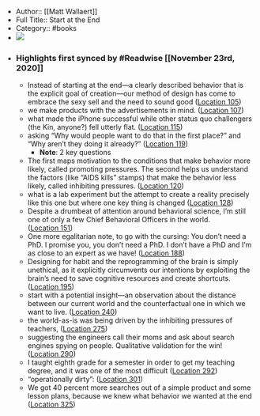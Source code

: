 - Author:: [[Matt Wallaert]]
- Full Title:: Start at the End
- Category:: #books
- ![](https://images-na.ssl-images-amazon.com/images/I/51E6VUZo2qL._SL200_.jpg)
- ### Highlights first synced by #Readwise [[November 23rd, 2020]]
    - Instead of starting at the end—a clearly described behavior that is the explicit goal of creation—our method of design has come to embrace the sexy sell and the need to sound good ([Location 105](https://readwise.io/to_kindle?action=open&asin=B07L2HM12P&location=105))
    - we make products with the advertisements in mind. ([Location 107](https://readwise.io/to_kindle?action=open&asin=B07L2HM12P&location=107))
    - what made the iPhone successful while other status quo challengers (the Kin, anyone?) fell utterly flat. ([Location 115](https://readwise.io/to_kindle?action=open&asin=B07L2HM12P&location=115))
    - asking “Why would people want to do that in the first place?” and “Why aren’t they doing it already?” ([Location 119](https://readwise.io/to_kindle?action=open&asin=B07L2HM12P&location=119))
        - **Note**: 2 key questions
    - The first maps motivation to the conditions that make behavior more likely, called promoting pressures. The second helps us understand the factors (like “AIDS kills” stamps) that make the behavior less likely, called inhibiting pressures. ([Location 120](https://readwise.io/to_kindle?action=open&asin=B07L2HM12P&location=120))
    - what is a lab experiment but the attempt to create a reality precisely like this one but where one key thing is changed ([Location 128](https://readwise.io/to_kindle?action=open&asin=B07L2HM12P&location=128))
    - Despite a drumbeat of attention around behavioral science, I’m still one of only a few Chief Behavioral Officers in the world. ([Location 151](https://readwise.io/to_kindle?action=open&asin=B07L2HM12P&location=151))
    - One more egalitarian note, to go with the cursing: You don’t need a PhD. I promise you, you don’t need a PhD. I don’t have a PhD and I’m as close to an expert as we have! ([Location 188](https://readwise.io/to_kindle?action=open&asin=B07L2HM12P&location=188))
    - Designing for habit and the reprogramming of the brain is simply unethical, as it explicitly circumvents our intentions by exploiting the brain’s need to save cognitive resources and create shortcuts. ([Location 195](https://readwise.io/to_kindle?action=open&asin=B07L2HM12P&location=195))
    - start with a potential insight—an observation about the distance between our current world and the counterfactual one in which we want to live. ([Location 240](https://readwise.io/to_kindle?action=open&asin=B07L2HM12P&location=240))
    - the world-as-is was being driven by the inhibiting pressures of teachers, ([Location 275](https://readwise.io/to_kindle?action=open&asin=B07L2HM12P&location=275))
    - suggesting the engineers call their moms and ask about search engines spying on people. Qualitative validation for the win! ([Location 290](https://readwise.io/to_kindle?action=open&asin=B07L2HM12P&location=290))
    - I taught eighth grade for a semester in order to get my teaching degree, and it was one of the most difficult ([Location 292](https://readwise.io/to_kindle?action=open&asin=B07L2HM12P&location=292))
    - “operationally dirty”: ([Location 301](https://readwise.io/to_kindle?action=open&asin=B07L2HM12P&location=301))
    - We got 40 percent more searches out of a simple product and some lesson plans, because we knew what behavior we wanted at the end ([Location 325](https://readwise.io/to_kindle?action=open&asin=B07L2HM12P&location=325))
